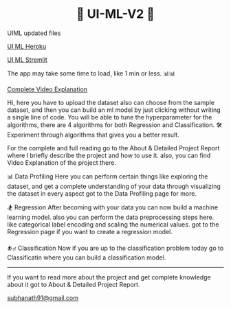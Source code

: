 <h1 align="center"> 🤖 UI-ML-V2 🤖</h1>
UIML updated files

[UI ML Heroku](http://uiml.herokuapp.com/)

[UI ML Stremlit](https://share.streamlit.io/subha996/ui-ml-v2/main/app.py)

The app may take some time to load, like 1 min or less.
📊📊


[Complete Video Explanation](https://www.youtube.com/playlist?list=PLPL68eAk13ftZWE40_teT3NCWW5ChFqWs)



Hi, here you have to upload the dataset also can choose from the sample dataset, and then you can build an ml model by just clicking without writing a single line of code. You will be able to tune the hyperparameter for the algorithms, there are 4 algorithms for both Regression and Classification.
🛠 Experiment through algorithms that gives you a better result.

For the complete and full reading go to the About & Detailed Project Report where I briefly describe the project and how to use it. also, you can find Video Explanation of the project there.

📊 Data Profiling
Here you can perform certain things like exploring the dataset, and get a complete understanding of your data through visualizing the dataset in every aspect got to the Data Profiling page for more.

🏂 Regression
After becoming with your data you can now build a machine learning model. also you can perform the data preprocessing steps here. like categorical label encoding and scaling the numerical values. got to the Regression page if you want to create a regression model.

⛹️‍♂️ Classification
Now if you are up to the classification problem today go to Classificatin where you can build a classification model.

--------------------------------------------------------------
If you want to read more about the project and get complete knowledge about it got to About & Detailed Project Report.

subhanath91@gmail.com
